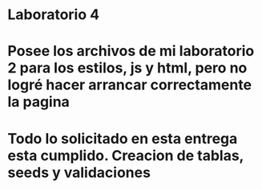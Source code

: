 # Laboratorio 4
# Posee los archivos de mi laboratorio 2 para los estilos, js y html, pero no logré hacer arrancar correctamente la pagina
# Todo lo solicitado en esta entrega esta cumplido. Creacion de tablas, seeds y validaciones

